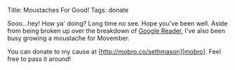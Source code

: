 Title: Moustaches For Good!
Tags: donate


Sooo...hey! How ya' doing? Long time no see. Hope you've been well. Aside from
being broken up over the breakdown of [Google Reader][reader], I've also been
busy growing a moustache for Movember.

You can donate to my cause at [http://mobro.co/sethmason][mobro].  Feel free to pass
it around!

  [reader]: http://decafbad.com/blog/2011/11/01/readerpocalypse
  [mobro]: http://mobro.co/sethmason
